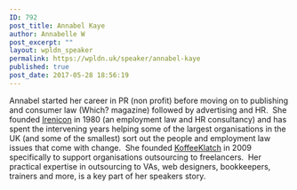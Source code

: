 ```yaml
---
ID: 792
post_title: Annabel Kaye
author: Annabelle W
post_excerpt: ""
layout: wpldn_speaker
permalink: https://wpldn.uk/speaker/annabel-kaye
published: true
post_date: 2017-05-28 18:56:19
---
```

Annabel started her career in PR (non profit) before moving on to publishing and consumer law (Which? magazine) followed by advertising and HR.  She founded <a href="http://irenicon.co.uk/">Irenicon</a> in 1980 (an employment law and HR consultancy) and has spent the intervening years helping some of the largest organisations in the UK (and some of the smallest) sort out the people and employment law issues that come with change.  She founded <a href="http://koffeeklatch.co.uk/">KoffeeKlatch</a> in 2009 specifically to support organisations outsourcing to freelancers.  Her practical expertise in outsourcing to VAs, web designers, bookkeepers, trainers and more, is a key part of her speakers story.